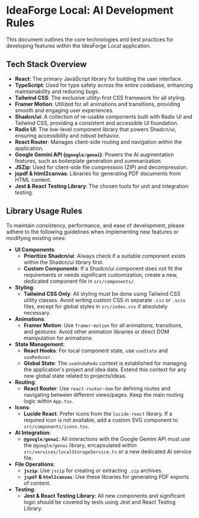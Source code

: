 # IdeaForge Local: AI Development Rules

This document outlines the core technologies and best practices for developing features within the IdeaForge Local application.

## Tech Stack Overview

*   **React**: The primary JavaScript library for building the user interface.
*   **TypeScript**: Used for type safety across the entire codebase, enhancing maintainability and reducing bugs.
*   **Tailwind CSS**: The exclusive utility-first CSS framework for all styling.
*   **Framer Motion**: Utilized for all animations and transitions, providing smooth and engaging user experiences.
*   **Shadcn/ui**: A collection of re-usable components built with Radix UI and Tailwind CSS, providing a consistent and accessible UI foundation.
*   **Radix UI**: The low-level component library that powers Shadcn/ui, ensuring accessibility and robust behavior.
*   **React Router**: Manages client-side routing and navigation within the application.
*   **Google Gemini API (`@google/genai`)**: Powers the AI augmentation features, such as boilerplate generation and summarization.
*   **JSZip**: Used for client-side file compression (ZIP) and decompression.
*   **jspdf & html2canvas**: Libraries for generating PDF documents from HTML content.
*   **Jest & React Testing Library**: The chosen tools for unit and integration testing.

## Library Usage Rules

To maintain consistency, performance, and ease of development, please adhere to the following guidelines when implementing new features or modifying existing ones:

*   **UI Components**:
    *   **Prioritize Shadcn/ui**: Always check if a suitable component exists within the Shadcn/ui library first.
    *   **Custom Components**: If a Shadcn/ui component does not fit the requirements or needs significant customization, create a new, dedicated component file in `src/components/`.
*   **Styling**:
    *   **Tailwind CSS Only**: All styling must be done using Tailwind CSS utility classes. Avoid writing custom CSS in separate `.css` or `.scss` files, except for global styles in `src/index.css` if absolutely necessary.
*   **Animations**:
    *   **Framer Motion**: Use `framer-motion` for all animations, transitions, and gestures. Avoid other animation libraries or direct DOM manipulation for animations.
*   **State Management**:
    *   **React Hooks**: For local component state, use `useState` and `useReducer`.
    *   **Global State**: The `useUndoRedo` context is established for managing the application's project and idea data. Extend this context for any new global state related to projects/ideas.
*   **Routing**:
    *   **React Router**: Use `react-router-dom` for defining routes and navigating between different views/pages. Keep the main routing logic within `App.tsx`.
*   **Icons**:
    *   **Lucide React**: Prefer icons from the `lucide-react` library. If a required icon is not available, add a custom SVG component to `src/components/icons.tsx`.
*   **AI Integration**:
    *   **`@google/genai`**: All interactions with the Google Gemini API must use the `@google/genai` library, encapsulated within `src/services/localStorageService.ts` or a new dedicated AI service file.
*   **File Operations**:
    *   **`jszip`**: Use `jszip` for creating or extracting `.zip` archives.
    *   **`jspdf` & `html2canvas`**: Use these libraries for generating PDF exports of content.
*   **Testing**:
    *   **Jest & React Testing Library**: All new components and significant logic should be covered by tests using Jest and React Testing Library.